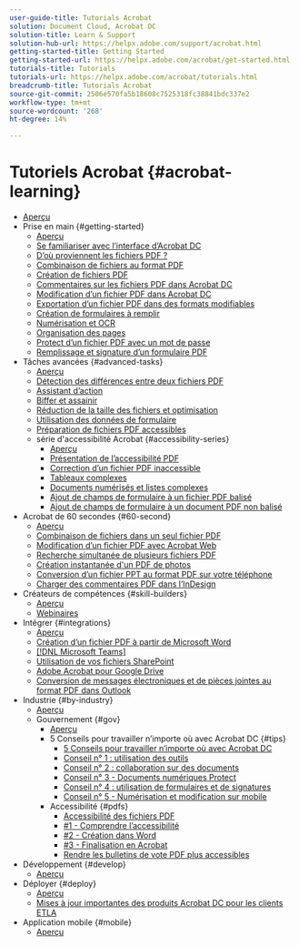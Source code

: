 ```yaml
---
user-guide-title: Tutorials Acrobat
solution: Document Cloud, Acrobat DC
solution-title: Learn & Support
solution-hub-url: https://helpx.adobe.com/support/acrobat.html
getting-started-title: Getting Started
getting-started-url: https://helpx.adobe.com/acrobat/get-started.html
tutorials-title: Tutorials
tutorials-url: https://helpx.adobe.com/acrobat/tutorials.html
breadcrumb-title: Tutorials Acrobat
source-git-commit: 2506e570fa5b18608c7525318fc38841bdc337e2
workflow-type: tm+mt
source-wordcount: '268'
ht-degree: 14%

---
```



# Tutoriels Acrobat {#acrobat-learning}

+ [Aperçu](overview.md)
+ Prise en main {#getting-started}
   + [Aperçu](getting-started/getting-started-overview.md)
   + [Se familiariser avec l’interface d’Acrobat DC](getting-started/get-to-know-the-acrobat-dc-interface.md)
   + [D’où proviennent les fichiers PDF ?](getting-started/where-do-pdfs-come-from.md)
   + [Combinaison de fichiers au format PDF](getting-started/combine-to-pdf.md)
   + [Création de fichiers PDF](getting-started/create-pdf.md)
   + [Commentaires sur les fichiers PDF dans Acrobat DC](getting-started/comment-on-pdf-files.md)
   + [Modification d’un fichier PDF dans Acrobat DC](getting-started/edit-pdf.md)
   + [Exportation d’un fichier PDF dans des formats modifiables](getting-started/export-pdf.md)
   + [Création de formulaires à remplir](getting-started/create-fillable-forms.md)
   + [Numérisation et OCR](getting-started/scan-and-ocr.md)
   + [Organisation des pages](getting-started/organize.md)
   + [Protect d’un fichier PDF avec un mot de passe](getting-started/password-protect.md)
   + [Remplissage et signature d’un formulaire PDF](getting-started/fill-and-sign.md)
+ Tâches avancées {#advanced-tasks}
   + [Aperçu](advanced-tasks/advanced-tasks-overview.md)
   + [Détection des différences entre deux fichiers PDF](advanced-tasks/compare.md)
   + [Assistant d’action](advanced-tasks/action.md)
   + [Biffer et assainir](advanced-tasks/redact.md)
   + [Réduction de la taille des fichiers et optimisation](advanced-tasks/reduce.md)
   + [Utilisation des données de formulaire](advanced-tasks/formdata.md)
   + [Préparation de fichiers PDF accessibles](advanced-tasks/accessibility.md)
   + série d&#39;accessibilité Acrobat {#accessibility-series}
      + [Aperçu](advanced-tasks/accessibility-series.md)
      + [Présentation de l’accessibilité PDF](advanced-tasks/accessibilitysession1.md)
      + [Correction d’un fichier PDF inaccessible](advanced-tasks/accessibilitysession2.md)
      + [Tableaux complexes](advanced-tasks/accessibilitysession3.md)
      + [Documents numérisés et listes complexes](advanced-tasks/accessibilitysession4.md)
      + [Ajout de champs de formulaire à un fichier PDF balisé](advanced-tasks/accessibilitysession5.md)
      + [Ajout de champs de formulaire à un document PDF non balisé](advanced-tasks/accessibilitysession6.md)
+ Acrobat de 60 secondes {#60-second}
   + [Aperçu](60-second/60-second-overview.md)
   + [Combinaison de fichiers dans un seul fichier PDF](60-second/combine-to-one-pdf.md)
   + [Modification d’un fichier PDF avec Acrobat Web](60-second/edit.md)
   + [Recherche simultanée de plusieurs fichiers PDF](60-second/search.md)
   + [Création instantanée d&#39;un PDF de photos](60-second/photo.md)
   + [Conversion d’un fichier PPT au format PDF sur votre téléphone](60-second/phone.md)
   + [Charger des commentaires PDF dans l’InDesign](60-second/indesign.md)
+ Créateurs de compétences {#skill-builders}
   + [Aperçu](skill-builder/skill-builder-overview.md)
   + [Webinaires](skill-builder/skill-builder-webinars.md)
+ Intégrer {#integrations}
   + [Aperçu](integrate/integrate-overview.md)
   + [Création d’un fichier PDF à partir de Microsoft Word](integrate/createfromword.md)
   + [[!DNL Microsoft Teams]](integrate/acrobatandteams.md)
   + [Utilisation de vos fichiers SharePoint](integrate/acrobatandsp.md)
   + [Adobe Acrobat pour Google Drive](integrate/acrobatandgoogle.md)
   + [Conversion de messages électroniques et de pièces jointes au format PDF dans Outlook](integrate/outlook.md)
+ Industrie {#by-industry}
   + [Aperçu](industry/industry-overview.md)
   + Gouvernement {#gov}
      + [Aperçu](industry/gov/gov-overview.md)
      + 5 Conseils pour travailler n’importe où avec Acrobat DC {#tips}
         + [5 Conseils pour travailler n’importe où avec Acrobat DC](industry/gov/5-tips-for-working-anywhere-with-acrobat-dc-for-government.md)
         + [Conseil n° 1 : utilisation des outils](industry/gov/get-your-tools.md)
         + [Conseil n° 2 : collaboration sur des documents](industry/gov/collaborate-on-documents.md)
         + [Conseil n° 3 - Documents numériques Protect](industry/gov/protect-digital-documents.md)
         + [Conseil n° 4 : utilisation de formulaires et de signatures](industry/gov/work-with-forms-and-signatures.md)
         + [Conseil n° 5 - Numérisation et modification sur mobile](industry/gov/scan-and-edit-on-mobile.md)
      + Accessibilité {#pdfs}
         + [Accessibilité des fichiers PDF](industry/gov/making-pdfs-accessible.md)
         + [#1 - Comprendre l’accessibilité](industry/gov/understanding-accessibility.md)
         + [#2 - Création dans Word](industry/gov/authoring-in-word.md)
         + [#3 - Finalisation en Acrobat](industry/gov/finishing-in-acrobat.md)
         + [Rendre les bulletins de vote PDF plus accessibles](industry/gov/making-pdf-ballots-accessible.md)
+ Développement {#develop}
   + [Aperçu](develop/develop-overview.md)
+ Déployer {#deploy}
   + [Aperçu](deploy/deploy-overview.md)
   + [Mises à jour importantes des produits Acrobat DC pour les clients ETLA](deploy/signentitlementchanges.md)
+ Application mobile {#mobile}
   + [Aperçu](mobile/mobile-overview.md)